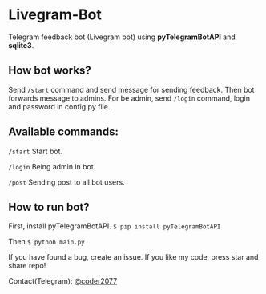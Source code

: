 # Livegram-Bot
Telegram feedback bot (Livegram bot) using **pyTelegramBotAPI** and **sqlite3**.
## How bot works?
Send `/start` command and send message for sending feedback. Then bot forwards message to admins. For be admin, send `/login` command, login and password in config.py file.
## Available commands:
`/start` Start bot.

`/login` Being admin in bot.

`/post`  Sending post to all bot users.

## How to run bot?
First, install pyTelegramBotAPI.
`$ pip install pyTelegramBotAPI`

Then
`$ python main.py`


If you have found a bug, create an issue.
If you like my code, press star and share repo!

Contact(Telegram): [@coder2077](https://t.me/coder2077)
